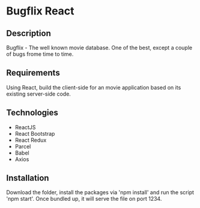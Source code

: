 # Bugflix React



## Description

Bugflix - The well known movie database. One of the best, except a couple of bugs frome time to time.

## Requirements

Using React, build the client-side for an movie application based on its existing server-side code.

## Technologies

- ReactJS
- React Bootstrap
- React Redux
- Parcel
- Babel
- Axios

## Installation

Download the folder, install the packages via 'npm install' and run the script 'npm start'. Once bundled up, it will serve the file on port 1234.